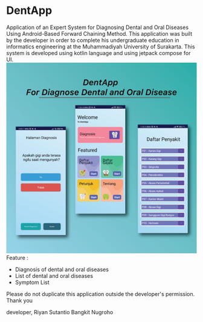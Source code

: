 # DentApp
Application of an Expert System for Diagnosing Dental and Oral Diseases Using Android-Based Forward Chaining Method.
This application was built by the developer in order to complete his undergraduate education in informatics engineering at the Muhammadiyah University of Surakarta.
This system is developed using kotlin language and using jetpack compose for UI.
![Screenshot](DentAPP_UI.png)
Feature :
- Diagnosis of dental and oral diseases
- List of dental and oral diseases
- Symptom List

Please do not duplicate this application outside the developer's permission.
Thank you

developer, Riyan Sutantio Bangkit Nugroho
